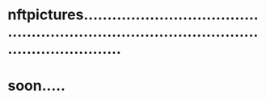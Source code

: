 # nftpictures..................................................................................................................
# soon.....
